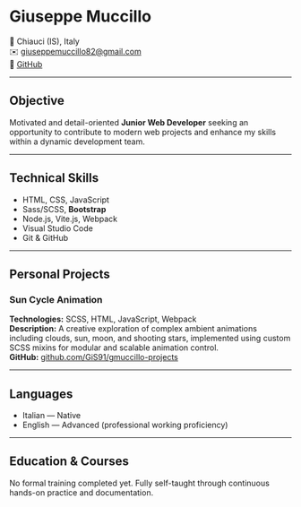 # Giuseppe Muccillo

📍 Chiauci (IS), Italy  
✉️ giuseppemuccillo82@gmail.com  
🔗 [GitHub](https://github.com/GiS91/gmuccillo-projects)

---

## Objective

Motivated and detail-oriented **Junior Web Developer** seeking an opportunity to contribute to modern web projects and enhance my skills within a dynamic development team.

---

## Technical Skills

- HTML, CSS, JavaScript  
- Sass/SCSS, **Bootstrap**  
- Node.js, Vite.js, Webpack  
- Visual Studio Code  
- Git & GitHub

---

## Personal Projects

### Sun Cycle Animation  
**Technologies:** SCSS, HTML, JavaScript, Webpack  
**Description:** A creative exploration of complex ambient animations including clouds, sun, moon, and shooting stars, implemented using custom SCSS mixins for modular and scalable animation control.  
**GitHub:** [github.com/GiS91/gmuccillo-projects](https://github.com/GiS91/gmuccillo-projects)

---

## Languages

- Italian — Native  
- English — Advanced (professional working proficiency)

---

## Education & Courses

No formal training completed yet. Fully self-taught through continuous hands-on practice and documentation.
